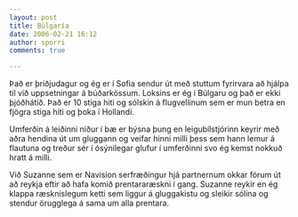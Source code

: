 ```yaml
---
layout: post
title: Búlgaría
date: 2006-02-21 16:12
author: sporri
comments: true

---
```

Það er þriðjudagur og ég er í Sofia sendur út með stuttum fyrirvara að hjálpa til við uppsetningar á búðarkössum. Loksins er ég í Búlgaru og það er ekki þjóðhátíð. Það er 10 stiga hiti og sólskin á flugvellinum sem er mun betra en fjögra stiga hiti og þoka í Hollandi. 

Umferðin á leiðinni niður í bæ er býsna þung en leigubílstjórinn keyrir með aðra hendina út um gluggann og veifar hinni milli þess sem hann lemur á flautuna og treður sér í ósýnilegar glufur í umferðinni svo ég kemst nokkuð hratt á milli. 

Við Suzanne sem er Navision serfræðingur hjá partnernum okkar förum út að reykja eftir að hafa komið prentararæskni í gang. Suzanne reykir en ég klappa ræsknislegum ketti sem liggur á gluggakistu og sleikir sólina og stendur örugglega á sama um alla prentara.
